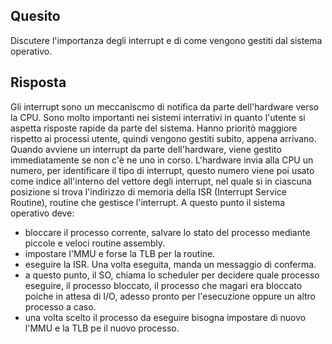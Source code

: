 ## Quesito

Discutere l'importanza degli interrupt e di come vengono gestiti dal sistema operativo.

## Risposta

Gli interrupt sono un meccaniscmo di notifica da parte dell'hardware verso la CPU. Sono molto importanti nei sistemi 
interrativi in quanto l'utente si aspetta risposte rapide da parte del sistema. Hanno prioritò maggiore rispetto ai 
processi utente, quindi vengono gestiti subito, appena arrivano. Quando avviene un interrupt da parte dell'hardware, 
viene gestito immediatamente se non c'è ne uno in corso. L'hardware invia alla CPU un numero, per identificare il 
tipo di interrupt, questo numero viene poi usato come indice all'interno del vettore degli interrupt, nel quale si 
in ciascuna posizione si trova l'indirizzo di memoria della ISR (Interrupt Service Routine), routine che gestisce 
l'interrupt. A questo punto il sistema operativo deve: 

- bloccare il processo corrente, salvare lo stato del processo mediante piccole e veloci routine assembly.
- impostare l'MMU e forse la TLB per la routine.
- eseguire la ISR. Una volta eseguita, manda un messaggio di conferma.
- a questo punto, il SO, chiama lo scheduler per decidere quale processo eseguire, il processo bloccato, il processo che
magari era bloccato poiche in attesa di I/O, adesso pronto per l'esecuzione oppure un altro processo a caso. 
- una volta scelto il processo da eseguire bisogna impostare di nuovo l'MMU e la TLB pe il nuovo processo.
